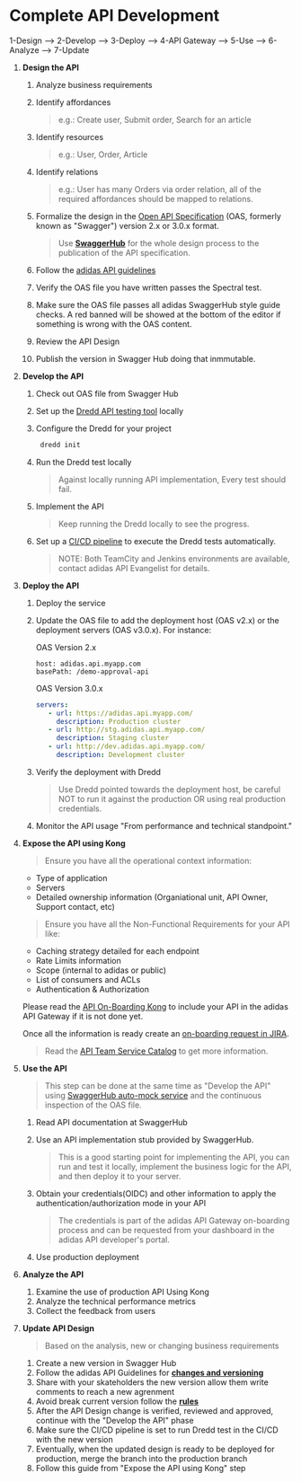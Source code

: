 # Complete API Development

1-Design --> 2-Develop --> 3-Deploy --> 4-API Gateway --> 5-Use --> 6-Analyze --> 7-Update

1. **Design the API**
   1. Analyze business requirements
   2. Identify affordances

      > e.g.: Create user, Submit order, Search for an article

   3. Identify resources

      > e.g.: User, Order, Article

   4. Identify relations

      > e.g.: User has many Orders via order relation, all of the required affordances should be mapped to relations.

   5. Formalize the design in the [Open API Specification](http://swagger.io/specification/) \(OAS, formerly known as "Swagger"\) version 2.x or 3.0.x format.

      > Use **[SwaggerHub](https://design.api.3stripes.io/)** for the whole design process to the publication of the API specification.

   6. Follow the [adidas API guidelines](https://adidas.gitbook.io/api-guidelines/introduction/readme)
   7. Verify the OAS file you have written passes the Spectral test.
   8. Make sure the OAS file passes all adidas SwaggerHub style guide checks. A red banned will be showed at the bottom of the editor if something is wrong with the OAS content.
   9. Review the API Design
   10. Publish the version in Swagger Hub doing that inmmutable.

2. **Develop the API**
   1. Check out OAS file from Swagger Hub
   2. Set up the [Dredd API testing tool](https://github.com/apiaryio/dredd) locally
   3. Configure the Dredd for your project

      ```bash
       dredd init
      ```

   4. Run the Dredd test locally

      > Against locally running API implementation, Every test should fail.

   5. Implement the API

      > Keep running the Dredd locally to see the progress.

   6. Set up a [CI/CD pipeline](https://adidas.gitbook.io/api-guidelines/rest-api-guidelines/guides/api-testing-ci-environment) to execute the Dredd tests automatically.

      > NOTE: Both TeamCity and Jenkins environments are available, contact adidas API Evangelist for details.

3. **Deploy the API**
   1. Deploy the service
   2. Update the OAS file to add the deployment host (OAS v2.x) or the deployment servers (OAS v3.0.x). For instance:

      OAS Version 2.x

      ```text
      host: adidas.api.myapp.com
      basePath: /demo-approval-api
      ```

      OAS Version 3.0.x

      ```yaml
      servers:
         - url: https://adidas.api.myapp.com/
           description: Production cluster
         - url: http://stg.adidas.api.myapp.com/
           description: Staging cluster
         - url: http://dev.adidas.api.myapp.com/
           description: Development cluster
      ```

   3. Verify the deployment with Dredd

      > Use Dredd pointed towards the deployment host, be careful NOT to run it against the production OR using real production credentials.

   4. Monitor the API usage "From performance and technical standpoint."
4. **Expose the API using Kong**
   > Ensure you have all the operational context information:
      - Type of application
      - Servers
      - Detailed ownership information (Organiational unit, API Owner, Support contact, etc)

   > Ensure you have all the Non-Functional Requirements for your API like:
      - Caching strategy detailed for each endpoint
      - Rate Limits information
      - Scope (internal to adidas or public)
      - List of consumers and ACLs
      - Authentication & Authorization

   Please read the [API On-Boarding Kong](https://confluence.tools.3stripes.net/display/API2/HowTo-Request+API+Onboarding+in+Kong) to include your API in the adidas API Gateway if it is not done yet.

   Once all the information is ready create an [on-boarding request in JIRA](https://tools.adidas-group.com/jira/Secure/CreateIssueDetails!Init.jspa?issuetype=3&pid=28605&issueTemplateId=3701&summary=null&priority=2&labels=Kong-Onboarding).

   > Read the [API Team Service Catalog](https://confluence.tools.3stripes.net/display/API2/Service+Catalogue) to get more information.

5. **Use the API**

   > This step can be done at the same time as "Develop the API" using [SwaggerHub auto-mock service](https://design.api.3stripes.io/help/integrations/api-auto-mocking) and the continuous inspection of the OAS file.

   1. Read API documentation at SwaggerHub
   2. Use an API implementation stub provided by SwaggerHub.

      > This is a good starting point for implementing the API, you can run and test it locally, implement the business logic for the API, and then deploy it to your server.

   3. Obtain your credentials(OIDC) and other information to apply the authentication/authorization mode in your API

      > The credentials is part of the adidas API Gateway on-boarding process and can be requested from your dashboard in the adidas API developer's portal.

   4. Use production deployment

6. **Analyze the API**
   1. Examine the use of production API Using Kong
   2. Analyze the technical performance metrics
   3. Collect the feedback from users

7. **Update API Design**

   > Based on the analysis, new or changing business requirements

   1. Create a new version in Swagger Hub
   2. Follow the adidas API Guidelines for [**changes and versioning**](https://adidas.gitbook.io/api-guidelines/rest-api-guidelines/evolution/versioning)
   3. Share with your skateholders the new version allow them write comments to reach a new agrenment
   4. Avoid break current version follow the [**rules**](https://adidas.gitbook.io/api-guidelines/general-guidelines/rules-for-extending)
   5. After the API Design change is verified, reviewed and approved, continue with the "Develop the API" phase
   6. Make sure the CI/CD pipeline is set to run Dredd test in the CI/CD with the new version
   7. Eventually, when the updated design is ready to be deployed for production, merge the branch into the production branch
   8. Follow this guide from "Expose the API using Kong" step

